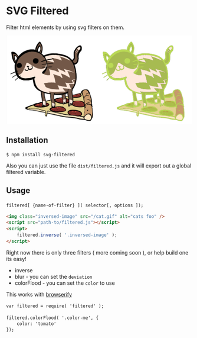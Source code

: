# SVG Filtered

Filter html elements by using svg filters on them.

![filterify](https://raw.githubusercontent.com/jcblw/svg-filtered/master/examples/before-after.png)

## Installation

    $ npm install svg-filtered

Also you can just use the file `dist/filtered.js` and it will export out a global filtered variable.

## Usage

`filtered[ {name-of-filter} ]( selector[, options ]);`

```html
<img class="inversed-image" src="/cat.gif" alt="cats foo" />
<script src="path-to/filtered.js"></script>
<script>
    filtered.inverse( '.inversed-image' );
</script>
```

Right now there is only three filters ( more coming soon ), or help build one its easy!

- inverse
- blur - you can set the `deviation`
- colorFlood - you can set the `color` to use

This works with [browserify](http://browserify.org)

```
var filtered = require( 'filtered' );

filtered.colorFlood( '.color-me', {
    color: 'tomato'
});
```
